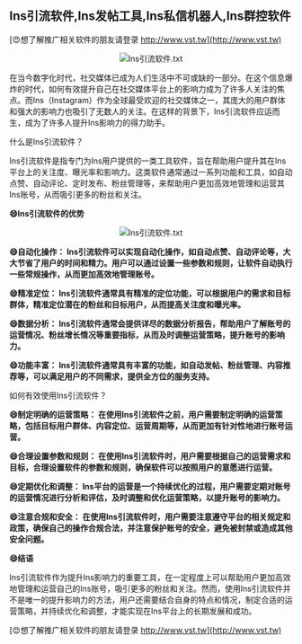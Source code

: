 ## **Ins引流软件,Ins发帖工具,Ins私信机器人,Ins群控软件**

[😍想了解推广相关软件的朋友请登录 http://www.vst.tw](http://www.vst.tw)

 <center><img src="https://vst.tw/MP4/tuiguang/png/3.png" alt="Ins引流软件.txt"></center>

在当今数字化时代，社交媒体已成为人们生活中不可或缺的一部分。在这个信息爆炸的时代，如何有效提升自己在社交媒体平台上的影响力成为了许多人关注的焦点。而Ins（Instagram）作为全球最受欢迎的社交媒体之一，其庞大的用户群体和强大的影响力也吸引了无数人的关注。在这样的背景下，Ins引流软件应运而生，成为了许多人提升Ins影响力的得力助手。

什么是Ins引流软件？

Ins引流软件是指专门为Ins用户提供的一类工具软件，旨在帮助用户提升其在Ins平台上的关注度、曝光率和影响力。这类软件通常通过一系列功能和工具，如自动点赞、自动评论、定时发布、粉丝管理等，来帮助用户更加高效地管理和运营其Ins账号，从而吸引更多的粉丝和关注。

**😄Ins引流软件的优势**

 <center><img src="https://vst.tw/MP4/tuiguang/png/1.png" alt="Ins引流软件.txt"></center>

**😄自动化操作： Ins引流软件可以实现自动化操作，如自动点赞、自动评论等，大大节省了用户的时间和精力。用户可以通过设置一些参数和规则，让软件自动执行一些常规操作，从而更加高效地管理账号。**

**😄精准定位： Ins引流软件通常具有精准的定位功能，可以根据用户的需求和目标群体，精准定位潜在的粉丝和目标用户，从而提高关注度和曝光率。**

**😄数据分析： Ins引流软件通常会提供详尽的数据分析报告，帮助用户了解账号的运营情况、粉丝增长情况等重要指标，从而及时调整运营策略，提升账号的影响力。**

**😄功能丰富： Ins引流软件通常具有丰富的功能，如自动发帖、粉丝管理、内容推荐等，可以满足用户的不同需求，提供全方位的服务支持。**

如何有效使用Ins引流软件？

**😄制定明确的运营策略： 在使用Ins引流软件之前，用户需要制定明确的运营策略，包括目标用户群体、内容定位、运营周期等，从而更加有针对性地进行账号运营。**

**😄合理设置参数和规则： 在使用Ins引流软件时，用户需要根据自己的运营需求和目标，合理设置软件的参数和规则，确保软件可以按照用户的意愿进行运营。**

**😄定期优化和调整： Ins平台的运营是一个持续优化的过程，用户需要定期对账号的运营情况进行分析和评估，及时调整和优化运营策略，以提升账号的影响力。**

**😄注意合规和安全： 在使用Ins引流软件时，用户需要注意遵守平台的相关规定和政策，确保自己的操作合规合法，并注意保护账号的安全，避免被封禁或造成其他安全问题。**

**😄结语**

Ins引流软件作为提升Ins影响力的重要工具，在一定程度上可以帮助用户更加高效地管理和运营自己的Ins账号，吸引更多的粉丝和关注。然而，使用Ins引流软件并不是唯一的提升影响力的方法，用户还需要结合自身的特点和情况，制定合适的运营策略，并持续优化和调整，才能实现在Ins平台上的长期发展和成功。

[😍想了解推广相关软件的朋友请登录 http://www.vst.tw](http://www.vst.tw)



